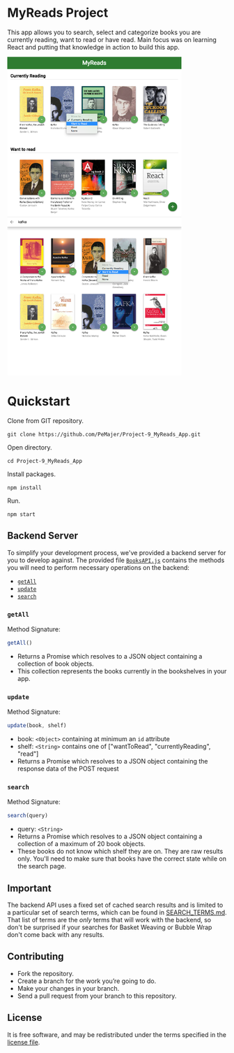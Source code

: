 # MyReads Project

This app allows you to search, select and categorize books you are currently reading, want to read or have read. Main focus was on learning React and putting that knowledge in action to build this app.

![Book's shelfs](readme_images/screen.png)
![Search book](readme_images/screen2.png)

# Quickstart

Clone from GIT repository.
```
git clone https://github.com/PeMajer/Project-9_MyReads_App.git
```
Open directory.
```
cd Project-9_MyReads_App
```
Install packages.
```
npm install
```
Run.
```
npm start
```

## Backend Server

To simplify your development process, we've provided a backend server for you to develop against. The provided file [`BooksAPI.js`](src/BooksAPI.js) contains the methods you will need to perform necessary operations on the backend:

* [`getAll`](#getall)
* [`update`](#update)
* [`search`](#search)

### `getAll`

Method Signature:

```js
getAll()
```

* Returns a Promise which resolves to a JSON object containing a collection of book objects.
* This collection represents the books currently in the bookshelves in your app.

### `update`

Method Signature:

```js
update(book, shelf)
```

* book: `<Object>` containing at minimum an `id` attribute
* shelf: `<String>` contains one of ["wantToRead", "currentlyReading", "read"]
* Returns a Promise which resolves to a JSON object containing the response data of the POST request

### `search`

Method Signature:

```js
search(query)
```

* query: `<String>`
* Returns a Promise which resolves to a JSON object containing a collection of a maximum of 20 book objects.
* These books do not know which shelf they are on. They are raw results only. You'll need to make sure that books have the correct state while on the search page.

## Important
The backend API uses a fixed set of cached search results and is limited to a particular set of search terms, which can be found in [SEARCH_TERMS.md](SEARCH_TERMS.md). That list of terms are the _only_ terms that will work with the backend, so don't be surprised if your searches for Basket Weaving or Bubble Wrap don't come back with any results.

## Contributing
* Fork the repository.
* Create a branch for the work you’re going to do.
* Make your changes in your branch.
* Send a pull request from your branch to this repository.

## License
It is free software, and may be redistributed under the terms specified in the [license file](LICENSE.md).
